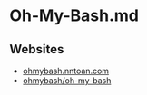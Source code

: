 # Oh-My-Bash.md

## Websites

* [ohmybash.nntoan.com](https://ohmybash.nntoan.com/)
* [ohmybash/oh-my-bash](https://github.com/ohmybash/oh-my-bash)
